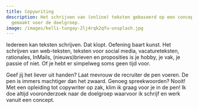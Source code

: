 ```yaml
---
title: Copywriting
description: Het schrijven van (online) teksten gebaseerd op een concept en
  gemaakt voor de doelgroep.
image: /images/kelli-tungay-2lj4rqk2qfu-unsplash.jpg
---
```

Iedereen kan teksten schrijven. Dat klopt. Oefening baart kunst. Het schrijven van web-teksten, teksten voor social media, vacatureteksten, rationales, InMails, (nieuws)brieven en proposities is je hobby, je vak, je passie of niet. Of je hebt er simpelweg soms geen tijd voor. 

Geef jij het liever uit handen? Laat mevrouw de recruiter de pen voeren. De pen is immers machtiger dan het zwaard. Genoeg spreekwoorden? Nooit! Met een opleiding tot copywriter op zak, klim ik graag voor je in de pen! Ik doe altijd vooronderzoek naar de doelgroep waarvoor ik schrijf en werk vanuit een concept.